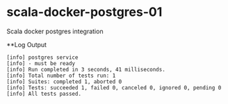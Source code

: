 # scala-docker-postgres-01
Scala docker postgres integration

**Log Output
```
[info] postgres service
[info] - must be ready
[info] Run completed in 3 seconds, 41 milliseconds.
[info] Total number of tests run: 1
[info] Suites: completed 1, aborted 0
[info] Tests: succeeded 1, failed 0, canceled 0, ignored 0, pending 0
[info] All tests passed.
```
